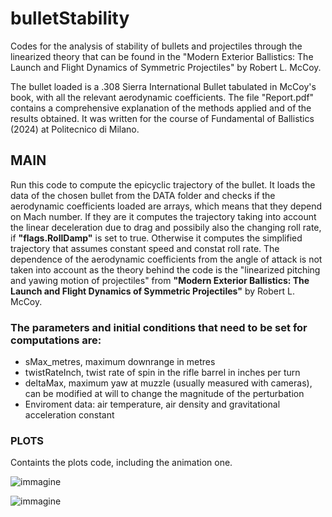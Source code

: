 # bulletStability
Codes for the analysis of stability of bullets and projectiles through the linearized theory that can be found in the "Modern Exterior Ballistics: The Launch and Flight Dynamics of Symmetric Projectiles" by Robert L. McCoy.

The bullet loaded is a .308 Sierra International Bullet tabulated in McCoy's book, with all the relevant aerodynamic coefficients.
The file "Report.pdf" contains a comprehensive explanation of the methods applied and of the results obtained. It was written for the course of Fundamental of Ballistics (2024) at Politecnico di Milano.
## MAIN
Run this code to compute the epicyclic trajectory of the bullet. It loads the data of the chosen bullet from the DATA folder and checks if the aerodynamic coefficients loaded are arrays, which means that they depend on Mach number. If they are it computes the trajectory taking into account the linear deceleration due to drag and possibily also the changing roll rate, if **"flags.RollDamp"** is set to true. Otherwise it computes the simplified trajectory that assumes constant speed and constat roll rate. The dependence of the aerodynamic coefficients from the angle of attack is not taken into account as the theory behind the code is the "linearized pitching and yawing motion of projectiles" from **"Modern Exterior Ballistics: The Launch and Flight Dynamics of Symmetric Projectiles"** by Robert L. McCoy.

### The parameters and initial conditions that need to be set for computations are:
* sMax_metres, maximum downrange in metres
* twistRateInch, twist rate of spin in the rifle barrel in inches per turn
* deltaMax, maximum yaw at muzzle (usually measured with cameras), can be modified at will to change the magnitude of the perturbation
* Enviroment data: air temperature, air density and gravitational acceleration constant
### PLOTS
Containts the plots code, including the animation one.


![immagine](https://github.com/LontaniN/bulletStability/assets/93401408/c2c905f9-65ce-48ab-bcf3-e813e102bb97)

![immagine](https://github.com/LontaniN/bulletStability/assets/93401408/644f9364-7cf3-4709-a968-465529a1206d)


